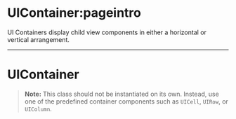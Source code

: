 # UIContainer:pageintro
UI Containers display child view components in either a horizontal or vertical arrangement.

---
# UIContainer
> __Note:__ This class should not be instantiated on its own. Instead, use one of the predefined container components such as `UICell`, `UIRow`, or `UIColumn`.
